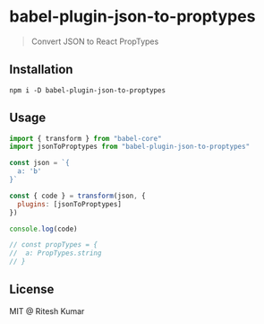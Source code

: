 # babel-plugin-json-to-proptypes

> Convert JSON to React PropTypes

## Installation
```
npm i -D babel-plugin-json-to-proptypes
```

## Usage

```js
import { transform } from "babel-core"
import jsonToProptypes from "babel-plugin-json-to-proptypes"

const json = `{
  a: 'b'
}`

const { code } = transform(json, {
  plugins: [jsonToProptypes]
})

console.log(code)

// const propTypes = {
//  a: PropTypes.string  
// }
```

## License
MIT @ Ritesh Kumar


